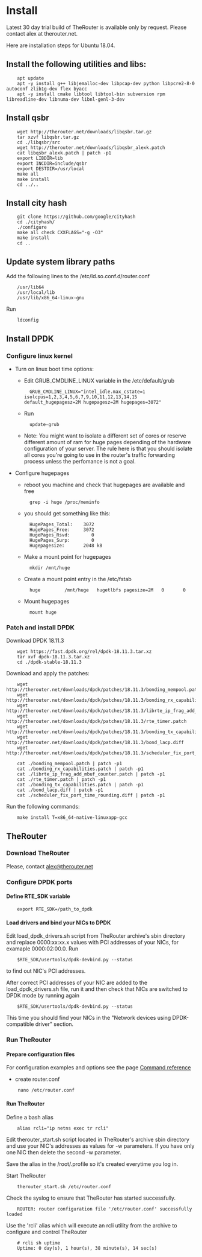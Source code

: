 # Install

Latest 30 day trial build of TheRouter is available only by request.
Please contact alex at therouter.net.

Here are installation steps for Ubuntu 18.04.

## Install the following utilities and libs:

		apt update
		apt -y install g++ libjemalloc-dev libpcap-dev python libpcre2-8-0 autoconf zlib1g-dev flex byacc
		apt -y install cmake libtool libtool-bin subversion rpm libreadline-dev libnuma-dev libnl-genl-3-dev


## Install qsbr

		wget http://therouter.net/downloads/libqsbr.tar.gz
		tar xzvf libqsbr.tar.gz
		cd ./libqsbr/src
		wget http://therouter.net/downloads/libqsbr_alexk.patch
		cat libqsbr_alexk.patch | patch -p1
		export LIBDIR=lib
		export INCDIR=include/qsbr
		export DESTDIR=/usr/local
		make all
		make install
		cd ../..

## Install city hash

		git clone https://github.com/google/cityhash
		cd ./cityhash/
		./configure
		make all check CXXFLAGS="-g -O3"
		make install
		cd ..

## Update system library paths

 Add the following lines to the /etc/ld.so.conf.d/router.conf

		/usr/lib64
		/usr/local/lib
		/usr/lib/x86_64-linux-gnu

 Run

		ldconfig

## Install DPDK

### Configure linux kernel

* Turn on linux boot time options:
	- Edit GRUB_CMDLINE_LINUX variable in the /etc/default/grub

			GRUB_CMDLINE_LINUX="intel_idle.max_cstate=1 isolcpus=1,2,3,4,5,6,7,9,10,11,12,13,14,15 default_hugepagesz=2M hugepagesz=2M hugepages=3072"

	- Run

			update-grub

	- Note:
		You might want to isolate a different set of cores or reserve different amount of ram for huge pages 
		depending of the hardware configuration of your server.
		The rule here is that you should isolate all cores you're going to use in the router's traffic forwarding process unless
		the perfomance is not a goal.

* Configure hugepages

	- reboot you machine and check that hugepages are available and free

			grep -i huge /proc/meminfo

	- you should get something like this:

			HugePages_Total:    3072
			HugePages_Free:     3072
			HugePages_Rsvd:        0
			HugePages_Surp:        0
			Hugepagesize:       2048 kB

	- Make a mount point for hugepages

			mkdir /mnt/huge

	- Create a mount point entry in the /etc/fstab

			huge         /mnt/huge   hugetlbfs pagesize=2M   0       0

	- Mount hugepages

			mount huge

### Patch and install DPDK

Download DPDK 18.11.3

		wget https://fast.dpdk.org/rel/dpdk-18.11.3.tar.xz
		tar xvf dpdk-18.11.3.tar.xz
		cd ./dpdk-stable-18.11.3

Download and apply the patches:

		wget http://therouter.net/downloads/dpdk/patches/18.11.3/bonding_mempool.patch
		wget http://therouter.net/downloads/dpdk/patches/18.11.3/bonding_rx_capabilities.patch
		wget http://therouter.net/downloads/dpdk/patches/18.11.3/librte_ip_frag_add_mbuf_counter.patch
		wget http://therouter.net/downloads/dpdk/patches/18.11.3/rte_timer.patch
		wget http://therouter.net/downloads/dpdk/patches/18.11.3/bonding_tx_capabilities.patch
		wget http://therouter.net/downloads/dpdk/patches/18.11.3/bond_lacp.diff
		wget http://therouter.net/downloads/dpdk/patches/18.11.3/scheduler_fix_port_time_rounding.diff
		
		cat ./bonding_mempool.patch | patch -p1
		cat ./bonding_rx_capabilities.patch | patch -p1
		cat ./librte_ip_frag_add_mbuf_counter.patch | patch -p1
		cat ./rte_timer.patch | patch -p1
		cat ./bonding_tx_capabilities.patch | patch -p1
		cat ./bond_lacp.diff | patch -p1
		cat ./scheduler_fix_port_time_rounding.diff | patch -p1

Run the following commands:		

		make install T=x86_64-native-linuxapp-gcc

## TheRouter

### Download TheRouter 

 Please, contact alex@therouter.net

### Configure DPDK ports

#### Define RTE_SDK variable

		export RTE_SDK=/path_to_dpdk

#### Load drivers and bind your NICs to DPDK

Edit load_dpdk_drivers.sh script from TheRouter archive's sbin directory
and replace 0000:xx:xx.x values with PCI addresses of your NICs, for examaple 0000:02:00.0.
Run 

		$RTE_SDK/usertools/dpdk-devbind.py --status

to find out NIC's PCI addresses.

After correct PCI addresses of your NIC are added to the load_dpdk_drivers.sh file,
run it and then check that NICs are switched to DPDK mode by running again

		$RTE_SDK/usertools/dpdk-devbind.py --status

This time you should find your NICs in the "Network devices using DPDK-compatible driver" section.

### Run TheRouter

#### Prepare configuration files

For configuration examples and options see the page <a href="/conf_options2.md">Command reference</a>

 - create router.conf

		nano /etc/router.conf

#### Run TheRouter

  Define a bash alias

  		alias rcli="ip netns exec tr rcli"

  Edit therouter_start.sh script located in TheRouter's archive sbin directory
  and use your NIC's addresses as values for -w parameters. If you have only
  one NIC then delete the second -w parameter.
  
  Save the alias in the /root/.profile so it's created everytime you log in.

  Start TheRouter

		therouter_start.sh /etc/router.conf

  Check the syslog to ensure that TheRouter has started successfully.

 		ROUTER: router configuration file '/etc/router.conf' successfully loaded  

  Use the 'rcli' alias which will execute an rcli utility from the archive to configure and control TheRouter

		# rcli sh uptime
		Uptime: 0 day(s), 1 hour(s), 38 minute(s), 14 sec(s)

